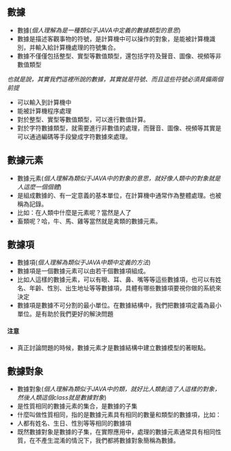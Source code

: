 ## 數據
* 數據(*個人理解為是一種類似于JAVA中定義的數據類型的意思*)
 * 數據是描述客觀事物的符號，是計算機中可以操作的對象，是能被計算機識別，并輸入給計算機處理的符號集合。
  * 數據不僅僅包括整型、實型等數值類型，還包括字符及聲音、圖像、視頻等非數值類型

*也就是說，其實我們這裡所說的數據，其實就是符號、而且這些符號必須具備兩個前提*
 * 可以輸入到計算機中
 * 能被計算機程序處理
  * 對於整型、實型等數值類型，可以進行數值計算。
   * 對於字符數據類型，就需要進行非數值的處理，而聲音、圖像、視頻等其實是可以通過編碼等手段變成字符數據來處理。
## 數據元素
* 數據元素(*個人理解為類似于JAVA中的對象的意思，就好像人類中的對象就是人這麼一個個體*)
 * 是組成數據的、有一定意義的基本單位，在計算機中通常作為整體處理。也被稱為記錄。
  * 比如：在人類中什麼是元素呢？當然是人了
  * 畜類呢？哈，牛、馬、雞等當然就是禽類的數據元素。
## 數據項
* 數據項(*個人理解為類似于JAVA中類中定義的方法*)
 * 數據項是一個數據元素可以由若干個數據項組成。
  * 比如人這樣的數據元素，可以有眼、耳、鼻、嘴等等這些數據項，也可以有姓名、年齡、性別、出生地址等等數據項，具體有哪些數據項要視你做的系統來決定
   * 數據項是數據不可分割的最小單位。在數據結構中，我們把數據項定義為最小單位。是有助於我們更好的解決問題
#### 注意
* 真正討論問題的時候，數據元素才是數據結構中建立數據模型的著眼點。
## 數據對象
* 數據對象(*個人理解為類似于JAVA中的類，就好比人類創造了人這樣的對象，然後人類這個class就是數據對象*)
 * 是性質相同的數據元素的集合，是數據的子集
  * 什麼叫做性質相同，指的是數據元素具有相同的數量和類型的數據項，比如：
   * 人都有姓名、生日、性別等等相同的數據項
 * 既然數據對象是數據的子集，在實際應用中，處理的數據元素通常具有相同性質，在不產生混淆的情況下，我們都將數據對象簡稱為數據。
